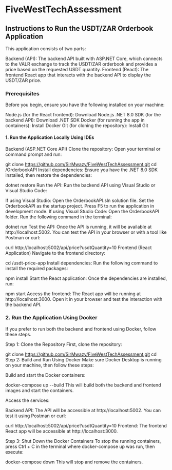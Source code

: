 # FiveWestTechAssessment
## Instructions to Run the USDT/ZAR Orderbook Application
This application consists of two parts:

Backend (API): The backend API built with ASP.NET Core, which connects to the VALR exchange to track the USDT/ZAR orderbook and provides a price based on the requested USDT quantity.
Frontend (React): The frontend React app that interacts with the backend API to display the USDT/ZAR price.

### Prerequisites
Before you begin, ensure you have the following installed on your machine:

Node.js (for the React frontend): Download Node.js
.NET 8.0 SDK (for the backend API): Download .NET SDK
Docker (for running the app in containers): Install Docker
Git (for cloning the repository): Install Git

#### 1. Run the Application Locally Using IDEs
Backend (ASP.NET Core API)
Clone the repository: Open your terminal or command prompt and run:


git clone https://github.com/SirMwazv/FiveWestTechAssessment.git
cd <repository-directory>/OrderbookAPI
Install dependencies: Ensure you have the .NET 8.0 SDK installed, then restore the dependencies:

dotnet restore
Run the API: Run the backend API using Visual Studio or Visual Studio Code:

If using Visual Studio:
Open the OrderbookAPI.sln solution file.
Set the OrderbookAPI as the startup project.
Press F5 to run the application in development mode.
If using Visual Studio Code:
Open the OrderbookAPI folder.
Run the following command in the terminal:

dotnet run
Test the API: Once the API is running, it will be available at http://localhost:5002. You can test the API in your browser or with a tool like Postman or curl:


curl http://localhost:5002/api/price?usdtQuantity=10
Frontend (React Application)
Navigate to the frontend directory:


cd <repository-directory>/usdt-price-app
Install dependencies: Run the following command to install the required packages:


npm install
Start the React application: Once the dependencies are installed, run:


npm start
Access the frontend: The React app will be running at http://localhost:3000. Open it in your browser and test the interaction with the backend API.

### 2. Run the Application Using Docker
 If you prefer to run both the backend and frontend using Docker, follow these steps.

Step 1: Clone the Repository
First, clone the repository:


git clone https://github.com/SirMwazv/FiveWestTechAssessment.git
cd <repository-directory>
Step 2: Build and Run Using Docker
Make sure Docker Desktop is running on your machine, then follow these steps:

Build and start the Docker containers:


docker-compose up --build
This will build both the backend and frontend images and start the containers.

Access the services:

Backend API: The API will be accessible at http://localhost:5002. You can test it using Postman or curl:


curl http://localhost:5002/api/price?usdtQuantity=10
Frontend: The frontend React app will be accessible at http://localhost:3000.

Step 3: Shut Down the Docker Containers
To stop the running containers, press Ctrl + C in the terminal where docker-compose up was run, then execute:


docker-compose down
This will stop and remove the containers.